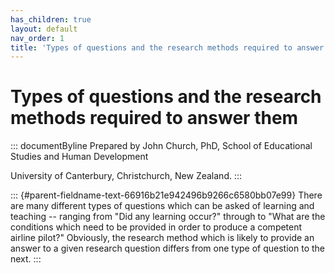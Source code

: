 ```yaml
---
has_children: true
layout: default
nav_order: 1
title: 'Types of questions and the research methods required to answer them '
---
```

# Types of questions and the research methods required to answer them 


::: documentByline
Prepared by John Church, PhD, School of Educational Studies and Human
Development

University of Canterbury, Christchurch, New Zealand.
:::

::: {#parent-fieldname-text-66916b21e942496b9266c6580bb07e99}
There are many different types of questions which can be asked of
learning and teaching -- ranging from "Did any learning occur?" through
to "What are the conditions which need to be provided in order to
produce a competent airline pilot?" Obviously, the research method which
is likely to provide an answer to a given research question differs from
one type of question to the next.
:::
